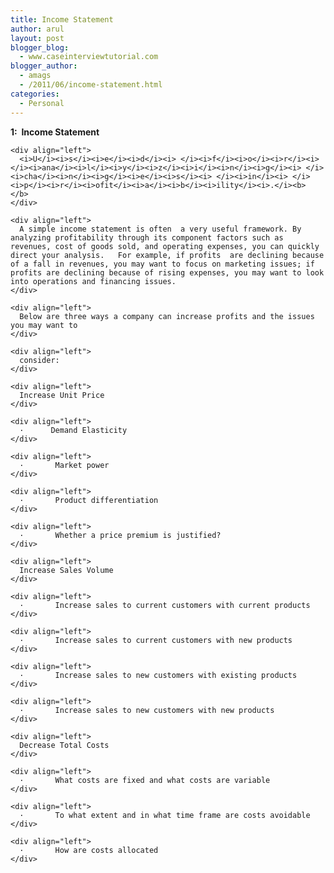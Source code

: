 ```yaml
---
title: Income Statement
author: arul
layout: post
blogger_blog:
  - www.caseinterviewtutorial.com
blogger_author:
  - amags
  - /2011/06/income-statement.html
categories:
  - Personal
---
```

<div>
  <div>
    <div align="left">
      <b>1</b><b>:</b><b>  </b><b>I</b><b>n</b><b>c</b><b>o</b><b>m</b><b>e</b><b> S</b><b>t</b><b>a</b><b>t</b><b>e</b><b>m</b><b>e</b><b>n</b><b>t</b><b> </b>
    </div>
    
    <div align="left">
      <i>U</i><i>s</i><i>e</i><i>d</i><i> </i><i>f</i><i>o</i><i>r</i><i> </i><i>ana</i><i>l</i><i>y</i><i>z</i><i>i</i><i>n</i><i>g</i><i> </i><i>cha</i><i>n</i><i>g</i><i>e</i><i>s</i><i> </i><i>in</i><i> </i><i>p</i><i>r</i><i>ofit</i><i>a</i><i>b</i><i>ility</i><i>.</i><b> </b>
    </div>
    
    <div align="left">
      A simple income statement is often  a very useful framework. By analyzing profitability through its component factors such as revenues, cost of goods sold, and operating expenses, you can quickly direct your analysis.   For example, if profits  are declining because of a fall in revenues, you may want to focus on marketing issues; if profits are declining because of rising expenses, you may want to look into operations and financing issues.
    </div>
    
    <div align="left">
      Below are three ways a company can increase profits and the issues you may want to
    </div>
    
    <div align="left">
      consider:
    </div>
    
    <div align="left">
      Increase Unit Price
    </div>
    
    <div align="left">
      ·      Demand Elasticity 
    </div>
    
    <div align="left">
      ·       Market power
    </div>
    
    <div align="left">
      ·       Product differentiation
    </div>
    
    <div align="left">
      ·       Whether a price premium is justified?
    </div>
    
    <div align="left">
      Increase Sales Volume
    </div>
    
    <div align="left">
      ·       Increase sales to current customers with current products
    </div>
    
    <div align="left">
      ·       Increase sales to current customers with new products
    </div>
    
    <div align="left">
      ·       Increase sales to new customers with existing products
    </div>
    
    <div align="left">
      ·       Increase sales to new customers with new products
    </div>
    
    <div align="left">
      Decrease Total Costs
    </div>
    
    <div align="left">
      ·       What costs are fixed and what costs are variable
    </div>
    
    <div align="left">
      ·       To what extent and in what time frame are costs avoidable
    </div>
    
    <div align="left">
      ·       How are costs allocated
    </div>
  </div>
</div>
